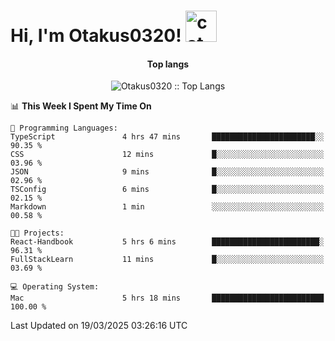 <h1> Hi, I'm Otakus0320! <img src="https://media.giphy.com/media/mGcNjsfWAjY5AEZNw6/giphy.gif" width="50" alt="cat"></h1>

<h4 align="center">Top langs</h4>

<p align="center"><img src="https://github-readme-stats.vercel.app/api/top-langs/?username=Otakus0320&langs_count=10&theme=tokyonight&layout=compact&timestamp={{random_number}}" alt="Otakus0320 :: Top Langs" /></p>

<!--START_SECTION:waka-->
📊 **This Week I Spent My Time On** 

```text
💬 Programming Languages: 
TypeScript               4 hrs 47 mins       ███████████████████████░░   90.35 % 
CSS                      12 mins             █░░░░░░░░░░░░░░░░░░░░░░░░   03.96 % 
JSON                     9 mins              █░░░░░░░░░░░░░░░░░░░░░░░░   02.96 % 
TSConfig                 6 mins              █░░░░░░░░░░░░░░░░░░░░░░░░   02.15 % 
Markdown                 1 min               ░░░░░░░░░░░░░░░░░░░░░░░░░   00.58 % 

🐱‍💻 Projects: 
React-Handbook           5 hrs 6 mins        ████████████████████████░   96.31 % 
FullStackLearn           11 mins             █░░░░░░░░░░░░░░░░░░░░░░░░   03.69 % 

💻 Operating System: 
Mac                      5 hrs 18 mins       █████████████████████████   100.00 % 
```


 Last Updated on 19/03/2025 03:26:16 UTC
<!--END_SECTION:waka-->
